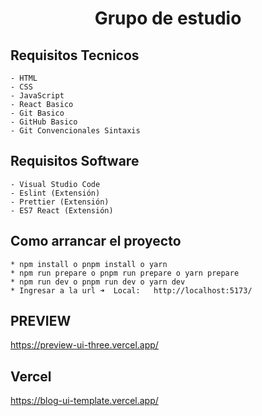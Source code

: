 <h1 align='center' >Grupo de estudio</h1>

## Requisitos Tecnicos

```
- HTML
- CSS
- JavaScript
- React Basico
- Git Basico
- GitHub Basico
- Git Convencionales Sintaxis
```

## Requisitos Software

```
- Visual Studio Code
- Eslint (Extensión)
- Prettier (Extensión)
- ES7 React (Extensión)
```

## Como arrancar el proyecto

```
* npm install o pnpm install o yarn
* npm run prepare o pnpm run prepare o yarn prepare
* npm run dev o pnpm run dev o yarn dev
* Ingresar a la url ➜  Local:   http://localhost:5173/
```

## PREVIEW

https://preview-ui-three.vercel.app/

## Vercel

https://blog-ui-template.vercel.app/